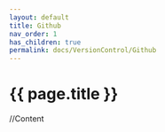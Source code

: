 ```yaml
---
layout: default
title: Github
nav_order: 1
has_children: true
permalink: docs/VersionControl/Github
---
```


{{ page.title }}
======================

//Content